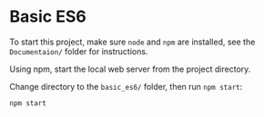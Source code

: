 Basic ES6
=========

To start this project, make sure `node` and `npm` are installed, see the
`Documentaion/` folder for instructions.

Using npm, start the local web server from the project directory.

Change directory to the `basic_es6/` folder, then run `npm start`:

~~~~~~
npm start
~~~~~~
